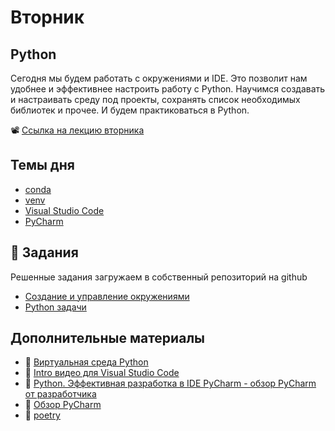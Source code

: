 # Вторник
## Python

Сегодня мы будем работать с окружениями и IDE. Это позволит нам удобнее и эффективнее настроить работу с Python.
Научимся создавать и настраивать среду под проекты, сохранять список необходимых библиотек и прочее. И будем практиковаться в Python.

📽 [Ссылка на лекцию вторника](https://youtu.be/RizL83_XJGw)  

## Темы дня
- [conda](https://docs.conda.io/projects/conda/en/latest/user-guide/tasks/manage-environments.html)
- [venv](https://docs.python.org/3/library/venv.html)
- [Visual Studio Code](https://code.visualstudio.com/download)
- [PyCharm](https://www.jetbrains.com/ru-ru/pycharm/download/)

## 📌 Задания
Решенные задания загружаем в собственный репозиторий на github

- [Создание и управление окружениями](../learning/tasks/week-01/01-02-bash-env.md) 
- [Python задачи](../learning/tasks/week-01/01-02-python.ipynb)

## Дополнительные материалы
- 📝 [Виртуальная среда Python](https://chel-center.ru/python-yfc/2020/02/02/virtualnaya-sreda-python-urok-dlya-nachinajushhih/)
- 🎥 [Intro видео для Visual Studio Code](https://code.visualstudio.com/docs/getstarted/introvideos)
- 🎥 [Python. Эффективная разработка в IDE PyCharm - обзор PyCharm от разработчика](https://youtu.be/caUTeTSzG5M)
- 🎥 [Обзор PyCharm](https://youtu.be/V4_QiGVQzKg)
- 🎥 [poetry](https://youtu.be/KOC0Gbo_0HY)
